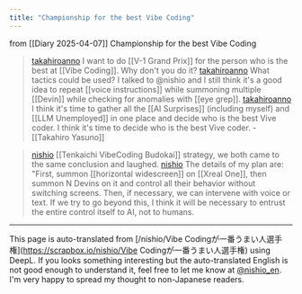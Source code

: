 ```yaml
---
title: "Championship for the best Vibe Coding"
---
```


from  [[Diary 2025-04-07]]
Championship for the best Vibe Coding
> [takahiroanno](https://x.com/takahiroanno/status/1909088848526909859) I want to do [[V-1 Grand Prix]] for the person who is the best at [[Vibe Coding]]. Why don't you do it?
> [takahiroanno](https://x.com/takahiroanno/status/1909089433758138372) What tactics could be used?
>  I talked to @nishio and I still think it's a good idea to repeat [[voice instructions]] while summoning multiple [[Devin]] while checking for anomalies with [[eye grep]].
> [takahiroanno](https://x.com/takahiroanno/status/1909090375676932289) I think it's time to gather all the [[AI Surprises]] (including myself) and [[LLM Unemployed]] in one place and decide who is the best Vive coder. I think it's time to decide who is the best Vive coder.
    - [[Takahiro Yasuno]]

> [nishio](https://x.com/nishio/status/1909096343379013746) [[Tenkaichi VibeCoding Budokai]] strategy, we both came to the same conclusion and laughed.
> [nishio](https://x.com/nishio/status/1909100027412369769) The details of my plan are: "First, summon [[horizontal widescreen]] on [[Xreal One]], then summon N Devins on it and control all their behavior without switching screens. Then, if necessary, we can intervene with voice or text. If we try to go beyond this, I think it will be necessary to entrust the entire control itself to AI, not to humans.


---
This page is auto-translated from [/nishio/Vibe Codingが一番うまい人選手権](https://scrapbox.io/nishio/Vibe Codingが一番うまい人選手権) using DeepL. If you looks something interesting but the auto-translated English is not good enough to understand it, feel free to let me know at [@nishio_en](https://twitter.com/nishio_en). I'm very happy to spread my thought to non-Japanese readers.